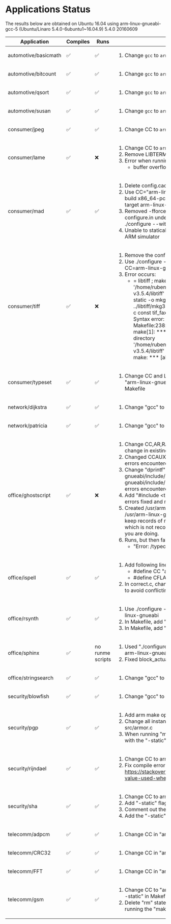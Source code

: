# Applications Status

The results below are obtained on Ubuntu 16.04 using arm-linux-gnueabi-gcc-5 (Ubuntu/Linaro 5.4.0-6ubuntu1~16.04.9) 5.4.0 20160609

| Application | Compiles | Runs | Notes |
|-------------|----------|------|-------|
| automotive/basicmath | :white_check_mark: | :white_check_mark: | <ol><li>Change `gcc` to `arm-linux-gnueabi-gcc-5` in Makefile</li></ol> |
| automotive/bitcount | :white_check_mark: | :white_check_mark: | <ol><li>Change `gcc` to `arm-linux-gnueabi-gcc-5` in Makefile</li></ol> |
| automotive/qsort | :white_check_mark: | :white_check_mark: | <ol><li>Change `gcc` to `arm-linux-gnueabi-gcc-5` in Makefile</li></ol> |
| automotive/susan | :white_check_mark: | :white_check_mark: | <ol><li>Change `gcc` to `arm-linux-gnueabi-gcc-5` in Makefile</li></ol> |
| consumer/jpeg | :white_check_mark: | :white_check_mark: | <ol><li>Change CC to `arm-linux-gnueabi-gcc-5 -static` in Makefile</li></ol> |
| consumer/lame | :white_check_mark: | :x: | <ol><li>Change CC to `arm-linux-gnueabi-gcc-5 -static` in Makefile</li><li>Remove LIBTERMCAP support in consumer/lame</li><li>Error when running lame:<ul><li>buffer overflow detected : lame3.70/lame terminated</li></ul></li></ol> |
| consumer/mad | :white_check_mark: | :white_check_mark: | <ol><li>Delete config.cache before running configure</li><li>Use CC="arm-linux-gnueabi-gcc-5 -static" ./configure --build x86_64-pc-linux-gnu --host arm-linux-gnueabi --target arm-linux-gnueabi --without-id3tag</li><li>Removed -fforce-mem option from configure and configure.in under libmad and removed id3tag support using ./configure --without-id3tag</li><li>Unable to statically compile executable. Cannot run on gem5 ARM simulator</li> |
  | consumer/tiff | :white_check_mark: | :x: | <ol><li>Remove the config.site file</li><li>Use ./configure --target=arm-linux-gnueabi -with-CC=arm-linux-gnueabi-gcc-5<li>Error occurs:<ul><li>= libtiff ; make[1]: Entering directory '/home/ruben/benchmarks/ARM/MiBench/consumer/tiff-v3.5.4/libtiff' ; /usr/bin/arm-linux-gnueabi-gcc-5 -static -o mkg3states  -O -I. -I../libtiff   ../libtiff/mkg3states.c ; rm -f tif_fax3sm.c; ./mkg3states -c const tif_fax3sm.c ; ./mkg3states: 1: ./mkg3states: Syntax error: word unexpected (expecting ")") ; Makefile:238: recipe for target 'tif_fax3sm.c' failed ; make[1]: *** [tif_fax3sm.c] Error 2 ; make[1]: Leaving directory '/home/ruben/benchmarks/ARM/MiBench/consumer/tiff-v3.5.4/libtiff' ; Makefile:47: recipe for target 'all' failed ; make: *** [all] Error 2</li></ul></li></ol> |
| consumer/typeset | :white_check_mark: | :white_check_mark: | <ol><li>Change CC and LD to "arm-linux-gnueabi-gcc-5" and "arm-linux-gnueabi-gcc-5 -static", respectively, in Makefile</li></ol> |
| network/dijkstra | :white_check_mark: | :white_check_mark: | <ol><li>Change "gcc" to "arm-linux-gnueabi-gcc-5" in Makefile</li></ol> |
| network/patricia | :white_check_mark: | :white_check_mark: | <ol><li>Change "gcc" to "arm-linux-gnueabi-gcc-5" in Makefile</li></ol> |
| office/ghostscript | :white_check_mark: | :x: | <ol><li>Change CC,AR,RANLIB to ARM variants in Makefile. No change in existing errors.</li><li>Changed CCAUX to "gcc -static". Fixed existing errors. New errors encountered later in the make</li><li>Change "dprintf" to "dprintf_s" in /usr/arm-linux-gnueabi/include/stdio.h and /usr/arm-linux-gnueabi/include/bits/stdio2.h . Fixed existing errors. New errors encountered later in the make.</li><li>Add "#include <time.h>" right after line 33 in src/time_.h . All errors fixed and make completed.</li><li>Created /usr/arm-linux-gnueabi/include/stdio_original.h and /usr/arm-linux-gnueabi/include/bits/stdio2_original.h to keep records of modifications made to the standard C files, which is not recommended unless you know exactly what you are doing.</li><li>Runs, but then fails with:<ul><li>"Error: /typecheck in --idiv--"</li></ul></li></ol> |
| office/ispell | :white_check_mark: | :white_check_mark: | <ol><li>Add following lines to local.h<ul><li>#define CC "arm-linux-gnueabi-gcc-5"</li><li>#define CFLAGS "-static"</li></ul></li><li>In correct.c, change all instances of "getline" to "getline_s" to avoid conflicting types error</li></ol> |
| office/rsynth | :white_check_mark: | :white_check_mark: | <ol><li>Use ./configure --build x86_64-pc-linux-gnu --host arm-linux-gnueabi</li><li>In Makefile, add "-static" flag to CC</li><li>In Makefile, add "-lm" flag to LDLIBS</li></ol> |
| office/sphinx | :white_check_mark: | no runme scripts | <ol><li>Used "./configure --build x86_64-pc-linux-gnu --host arm-linux-gnueabi"</li><li>Fixed block_actual_cdcn_norm compile errors etc.</li></ol> |
| office/stringsearch | :white_check_mark: | :white_check_mark:  | <ol><li>Change "gcc" to "arm-linux-gnueabi-gcc-5" in Makefile</li></ol> |
| security/blowfish | :white_check_mark: | :white_check_mark: | <ol><li>Change "gcc" to "arm-linux-gnueabi-gcc-5" in Makefile</li></ol> |
| security/pgp | :white_check_mark: | :white_check_mark: | <ol><li>Add arm make option to pgp Makefile</li><li>Change all instances of "getline" to "getline_s" in src/armor.c</li><li>When running "make arm", make sure all files are compiled with the "-static" flag.</li></ol> |
| security/rijndael | :white_check_mark: | :white_check_mark: | <ol><li>Change CC to arm-linux-gnueabi-gcc-5 in Makefile</li><li>Fix compile error in rijndael based on pattern in https://stackoverflow.com/questions/50347827/aggregate-value-used-where-an-integer-was-expected-error</li></ol> |
| security/sha | :white_check_mark: | :white_check_mark: | <ol><li>Change CC to arm-linux-gnueabi-gcc-5 in Makefile</li><li>Add "-static" flag to the CFLAGS variable</li><li>Comment out the line containing the "strip" command.</li><li>Add the "-static" flag to the line containing "$(CC)"</li></ol> |
| telecomm/adpcm | :white_check_mark: | :white_check_mark: | <ol><li>Change CC in "arm-linux-gnueabi-gcc-5" in Makefile</li></ol> |
| telecomm/CRC32 | :white_check_mark: | :white_check_mark: | <ol><li>Change CC in "arm-linux-gnueabi-gcc-5" in Makefile</li></ol> |
| telecomm/FFT | :white_check_mark: | :white_check_mark: | <ol><li>Change CC in "arm-linux-gnueabi-gcc-5" in Makefile</li></ol> |
| telecomm/gsm | :white_check_mark: | :white_check_mark: | <ol><li>Change CC to "arm-linux-gnueabi-gcc-5 -ansi -pedantic -static" in Makefile</li><li>Delete "rm" statements in Makefile that cause errors when running the "make" command</li></ol> |
